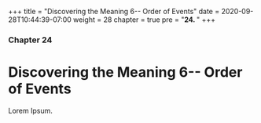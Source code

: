 +++
title = "Discovering the Meaning 6-- Order of Events"
date = 2020-09-28T10:44:39-07:00
weight = 28
chapter = true
pre = "<b>24. </b>"
+++

### Chapter 24

# Discovering the Meaning 6-- Order of Events

Lorem Ipsum.